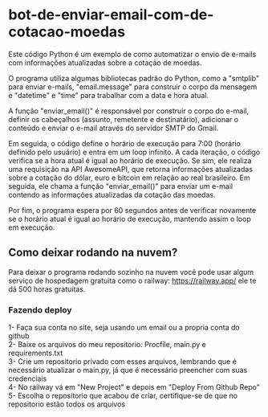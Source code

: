 # bot-de-enviar-email-com-de-cotacao-moedas

Este código Python é um exemplo de como automatizar o envio de e-mails com informações atualizadas sobre a cotação de moedas.

O programa utiliza algumas bibliotecas padrão do Python, como a "smtplib" para enviar e-mails, "email.message" para construir o corpo da mensagem e "datetime" e "time" para trabalhar com a data e hora atual.

A função "enviar_email()" é responsável por construir o corpo do e-mail, definir os cabeçalhos (assunto, remetente e destinatário), adicionar o conteúdo e enviar o e-mail através do servidor SMTP do Gmail.

Em seguida, o código define o horário de execução para 7:00 (horário definido pelo usuário) e entra em um loop infinito. A cada iteração, o código verifica se a hora atual é igual ao horário de execução. Se sim, ele realiza uma requisição na API AwesomeAPI, que retorna informações atualizadas sobre a cotação do dólar, euro e bitcoin em relação ao real brasileiro. Em seguida, ele chama a função "enviar_email()" para enviar um e-mail contendo as informações atualizadas da cotação das moedas.

Por fim, o programa espera por 60 segundos antes de verificar novamente se o horário atual é igual ao horário de execução, mantendo assim o loop em execução.

## Como deixar rodando na nuvem?
Para deixar o programa rodando sozinho na nuvem você pode usar algum serviço de hospedagem gratuita como o railway: https://railway.app/ ele te dá 500 horas gratuitas.
### Fazendo deploy
1- Faça sua conta no site, seja usando um email ou a propria conta do github<br>
2- Baixe os arquivos do meu repositorio: Procfile, main.py e requirements.txt<br>
3- Crie um repositorio privado com esses arquivos, lembrando que é necessário atualizar o main.py, já que é necessário preencher com suas credenciais<br>
4- No railway vá em "New Project" e depois em "Deploy From Github Repo"<br>
5- Escolha o repositorio que acabou de criar, certifique-se de que no repositorio estão todos os arquivos<br>
